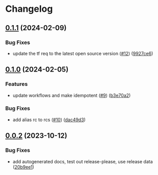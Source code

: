 # Changelog

## [0.1.1](https://github.com/rancher/terraform-github-rke2-download/compare/v0.1.0...v0.1.1) (2024-02-09)


### Bug Fixes

* update the tf req to the latest open source version ([#12](https://github.com/rancher/terraform-github-rke2-download/issues/12)) ([9927ce6](https://github.com/rancher/terraform-github-rke2-download/commit/9927ce6f25f72b51461f50e9086c4b2bd98182fd))

## [0.1.0](https://github.com/rancher/terraform-github-rke2-download/compare/v0.0.3...v0.1.0) (2024-02-05)


### Features

* update workflows and make idempotent ([#9](https://github.com/rancher/terraform-github-rke2-download/issues/9)) ([b3e70a2](https://github.com/rancher/terraform-github-rke2-download/commit/b3e70a2c73b85f1815d1d295aed76faeeb208389))


### Bug Fixes

* add alias rc to rcs ([#10](https://github.com/rancher/terraform-github-rke2-download/issues/10)) ([dac49d3](https://github.com/rancher/terraform-github-rke2-download/commit/dac49d3105cc691fbd4ade92c8e0b39860408922))

## [0.0.2](https://github.com/rancher/terraform-github-rke2-download/compare/v0.0.1...v0.0.2) (2023-10-12)


### Bug Fixes

* add autogenerated docs, test out release-please, use release data ([20b9ee1](https://github.com/rancher/terraform-github-rke2-download/commit/20b9ee1ca3964f14bdb06930cf6c9671564699ba))
